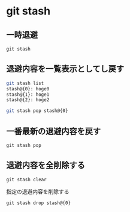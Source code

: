 git stash
==============

## 一時退避

```
git stash
```

## 退避内容を一覧表示としてし戻す

```sh
git stash list
stash@{0}: hoge0
stash@{1}: hoge1
stash@{2}: hoge2

git stash pop stash@{0}
```

## 一番最新の退避内容を戻す

```
git stash pop
```

## 退避内容を全削除する

```
git stash clear
```

指定の退避内容を削除する

```
git stash drop stash@{0}
```